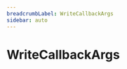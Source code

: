 ```yaml
---
breadcrumbLabel: WriteCallbackArgs
sidebar: auto
---
```


# WriteCallbackArgs

<ProxySummary/>

<ApiDocs/>
